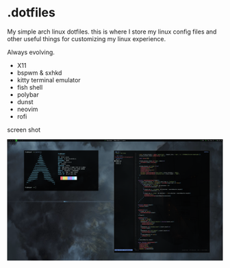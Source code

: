 # .dotfiles

My simple arch linux dotfiles. this is where I store my linux config files and other useful things for customizing my linux experience.

Always evolving.

- X11
- bspwm & sxhkd
- kitty terminal emulator
- fish shell
- polybar
- dunst
- neovim
- rofi

screen shot

<img src="https://github.com/trentslutzky/.dotfiles/blob/master/.config/screenshot.png">
